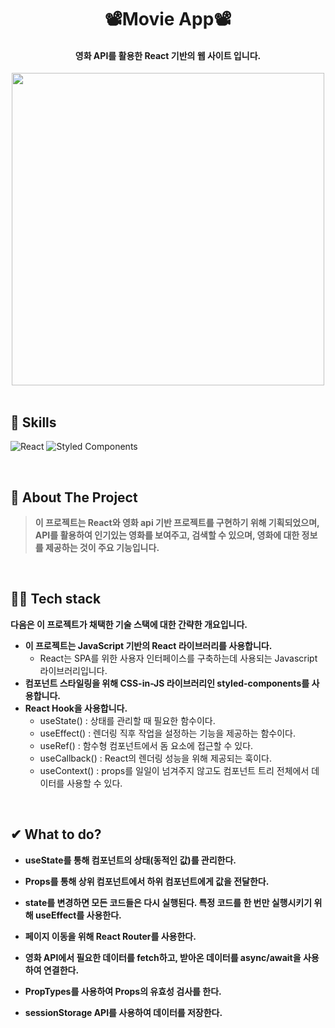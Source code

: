 <div align="center">
  <h1>📽︎Movie App📽︎</h1>
 <h4>영화 API를 활용한 React 기반의 웹 사이트 입니다.</h4>
  </div>
<div align="center">
  <img src="https://user-images.githubusercontent.com/83646986/147746872-213bd972-c1c0-4e75-8999-6243df2cd80f.gif" width="500" />
</div>
<br>

## 💪 Skills
![React](https://img.shields.io/badge/react-%2320232a.svg?style=for-the-badge&logo=react&logoColor=%2361DAFB)
![Styled Components](https://img.shields.io/badge/styled--components-DB7093?style=for-the-badge&logo=styled-components&logoColor=white)
 
      
<br/>

## 📝 About The Project
> <b>이 프로젝트는 React와 영화 api 기반 프로젝트를 구현하기 위해 기획되었으며, <br>API를 활용하여 인기있는 영화를 보여주고, 검색할 수 있으며, 영화에 대한 정보를 제공하는 것이 주요 기능입니다.</b>

<br/>

## 👨‍💻 Tech stack
<b>다음은 이 프로젝트가 채택한 기술 스택에 대한 간략한 개요입니다.</b>

- <b>이 프로젝트는 JavaScript 기반의 React 라이브러리를 사용합니다.</b>
  - React는 SPA를 위한 사용자 인터페이스를 구축하는데 사용되는 Javascript 라이브러리입니다.
- <b>컴포넌트 스타일링을 위해 CSS-in-JS 라이브러리인 styled-components를 사용합니다.</b>
- <b>React Hook을 사용합니다.</b>
   - useState() : 상태를 관리할 때 필요한 함수이다.
   - useEffect() : 렌더링 직후 작업을 설정하는 기능을 제공하는 함수이다.
   - useRef() : 함수형 컴포넌트에서 돔 요소에 접근할 수 있다.
   - useCallback() : React의 렌더링 성능을 위해 제공되는 훅이다.
   - useContext() : props를 일일이 넘겨주지 않고도 컴포넌트 트리 전체에서 데이터를 사용할 수 있다.

<br/>
     
## ✔︎ What to do?

- <b>useState를 통해 컴포넌트의 상태(동적인 값)를 관리한다.</b>

- <b>Props를 통해 상위 컴포넌트에서 하위 컴포넌트에게 값을 전달한다.</b>

- <b>state를 변경하면 모든 코드들은 다시 실행된다. 특정 코드를 한 번만 실행시키기 위해 useEffect를 사용한다.</b>

- <b>페이지 이동을 위해 React Router를 사용한다.</b>

- <b>영화 API에서 필요한 데이터를 fetch하고, 받아온 데이터를 async/await을 사용하여 연결한다.</b>

- <b>PropTypes를 사용하여 Props의 유효성 검사를 한다.</b>

- <b>sessionStorage API를 사용하여 데이터를 저장한다.</b>
